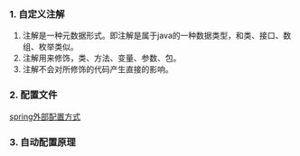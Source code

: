 ### 1. 自定义注解
1. 注解是一种元数据形式。即注解是属于java的一种数据类型，和类、接口、数组、枚举类似。
2. 注解用来修饰，类、方法、变量、参数、包。
3. 注解不会对所修饰的代码产生直接的影响。
### 2. 配置文件
[spring外部配置方式](https://docs.spring.io/spring-boot/docs/1.5.9.RELEASE/reference/htmlsingle/#boot-features-external-config)
### 3. 自动配置原理
